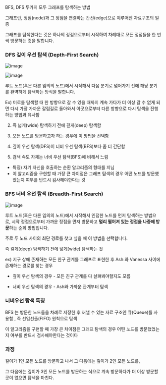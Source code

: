 BFS, DFS 두가지 모두 그래프를 탐색하는 방법

그래프란, 정점(node)과 그 정점을 연결하는 간선(edge)으로 이루어진 자료구조의 일종

그래프를 탐색한다는 것은 하나의 정점으로부터 시작하여 차례대로 모든 정점들을 한 번씩 방문하는 것을 말합니다.

### DFS 깊이 우선 탐색 (Depth-First Search)

![image](https://user-images.githubusercontent.com/78454649/146505056-8420fa30-44a0-4c92-96e1-82451a2f3128.png)

![image](https://user-images.githubusercontent.com/78454649/146505477-3398b840-4ef3-47a6-87e7-4f55edbaf07f.png)


루트 노드(혹은 다른 임의의 노드)에서 시작해서 다음 분기로 넘어가기 전에 해당 분기를 완벽하게 탐색하는 방식을 말합니다.

Ex) 미로를 탐색할 때 한 방향으로 갈 수 있을 때까지 계속 가다가 더 이상 갈 수 없게 되면 다시 가장 가까운 갈림길로 돌아와서 
이곳으로부터 다른 방향으로 다시 탐색을 진행하는 방법과 유사함

2. 즉 넓게(wide) 탐색하기 전에 깊게(deep) 탐색함 


3. 모든 노드를 방문하고자 하는 경우에 이 방법을 선택함


4. 깊이 우선 탐색(DFS)이 너비 우선 탐색(BFS)보다 좀 더 간단함


5. 검색 속도 자체는 너비 우선 탐색(BFS)에 비해서 느림

+ 특징) 자기 자신을 호출하는 순환 알고리즘의 형태를 지님
+ 이 알고리즘을 구현할 때 가장 큰 차이점은 그래프 탐색의 경우 어떤 노드를 방문했었는지 여부를 반드시 검사해야한다는 것

### BFS 너비 우선 탐색 (Breadth-First Search)

![image](https://user-images.githubusercontent.com/78454649/146505281-099a4227-c9ea-434b-989d-79b69a3c2ff4.png)


루트 노드(혹은 다른 임의의 노드)에서 시작해서 인접한 노드를 먼저 탐색하는 방법으로,
시작 정점으로부터 가까운 정점을 먼저 방문하고 **멀리 떨어져 있는 정점을 나중에 방문**하는 순회 방법입니다.

주로 두 노드 사이의 최단 경로를 찾고 싶을 때 이 방법을 선택합니다.

즉 깊게(deep) 탐색하기 전에 넓게(wide) 탐색하는 것

ex) 지구 상에 존재하는 모든 친구 관계를 그래프로 표현한 후 Ash 와 Vanessa 사이에 존재하는 경로를 찾는 경우


* 깊이 우선 탐색의 경우 - 모든 친구 관계를 다 살펴봐야할지도 모름

* 너비 우선 탐색의 경우 - Ash와 가까운 관계부터 탐색

### 너비우선 탐색 특징

BFS 는 방문한 노드들을 차례로 저장한 후 꺼낼 수 있는 자료 구조인 큐(Queue)를 사용함 , 즉 선입선출(FIFO) 원칙으로 탐색

이 알고리즘을 구현할 때 가장 큰 차이점은 그래프 탐색의 경우 어떤 노드를 방문했었는지 여부를 반드시 검사해야한다는 것이다

### 과정

깊이가 1인 모든 노드를 방문하고 나서 그 다음에는 깊이가 2인 모든 노드를, 

그 다음에는 깊이가 3인 모든 노드를 방문하는 식으로 계속 방문하다가 더 이상 방문할 곳이 없으면 탐색을 마친다.

